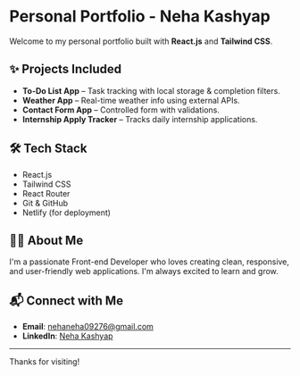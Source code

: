 # Personal Portfolio - Neha Kashyap

Welcome to my personal portfolio built with **React.js** and **Tailwind CSS**.


## ✨ Projects Included
- **To-Do List App** – Task tracking with local storage & completion filters.
- **Weather App** – Real-time weather info using external APIs.
- **Contact Form App** – Controlled form with validations.
- **Internship Apply Tracker** – Tracks daily internship applications.

## 🛠️ Tech Stack
- React.js
- Tailwind CSS
- React Router
- Git & GitHub
- Netlify (for deployment)

## 👩‍💻 About Me
I'm a passionate Front-end Developer who loves creating clean, responsive, and user-friendly web applications. I'm always excited to learn and grow.

## 📬 Connect with Me
- **Email**: nehaneha09276@gmail.com
- **LinkedIn**: [Neha Kashyap](https://www.linkedin.com/in/neha-kashyap-999930275)

---

Thanks for visiting!
